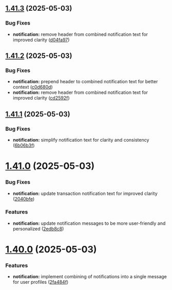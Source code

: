 ## [1.41.3](https://github.com/ghorbani-mohammad/Crypto-Assets-Monitoring/compare/v1.41.2...v1.41.3) (2025-05-03)


### Bug Fixes

* **notification:** remove header from combined notification text for improved clarity ([d04fa97](https://github.com/ghorbani-mohammad/Crypto-Assets-Monitoring/commit/d04fa97ea366fe50d121ccd591d26ecbb4672ddb))



## [1.41.2](https://github.com/ghorbani-mohammad/Crypto-Assets-Monitoring/compare/v1.41.1...v1.41.2) (2025-05-03)


### Bug Fixes

* **notification:** prepend header to combined notification text for better context ([c0d680d](https://github.com/ghorbani-mohammad/Crypto-Assets-Monitoring/commit/c0d680daa8e70593eaaa7a42c4c2cd3d5b7ab8e8))
* **notification:** remove header from combined notification text for improved clarity ([cd2592f](https://github.com/ghorbani-mohammad/Crypto-Assets-Monitoring/commit/cd2592f46750d114648f9b867c838cc49049c3b4))



## [1.41.1](https://github.com/ghorbani-mohammad/Crypto-Assets-Monitoring/compare/v1.41.0...v1.41.1) (2025-05-03)


### Bug Fixes

* **notification:** simplify notification text for clarity and consistency ([6b06b3f](https://github.com/ghorbani-mohammad/Crypto-Assets-Monitoring/commit/6b06b3f42c1a67fdf37e79779449d3b031d9f671))



# [1.41.0](https://github.com/ghorbani-mohammad/Crypto-Assets-Monitoring/compare/v1.40.0...v1.41.0) (2025-05-03)


### Bug Fixes

* **notification:** update transaction notification text for improved clarity ([2040bfe](https://github.com/ghorbani-mohammad/Crypto-Assets-Monitoring/commit/2040bfe4730c89f60431776a93204f24c62a408c))


### Features

* **notification:** update notification messages to be more user-friendly and personalized ([2edb8c8](https://github.com/ghorbani-mohammad/Crypto-Assets-Monitoring/commit/2edb8c84c1411ad95e85657f424dd65e7c72f535))



# [1.40.0](https://github.com/ghorbani-mohammad/Crypto-Assets-Monitoring/compare/v1.39.1...v1.40.0) (2025-05-03)


### Features

* **notification:** implement combining of notifications into a single message for user profiles ([2fa484f](https://github.com/ghorbani-mohammad/Crypto-Assets-Monitoring/commit/2fa484f3d22408e42ff8168204c570e145544da4))



